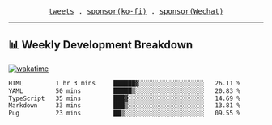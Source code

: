 <p align="center">
  <samp>
    <a href="https://twitter.com/everfu8">tweets</a> .
    <a href="https://ko-fi.com/everfu">sponsor(ko-fi)</a> . 
    <a href="https://s3.qjqq.cn/47/663742bac8e52.webp!color">sponsor(Wechat)</a>
  </samp>
</p>

---

## 📊 Weekly Development Breakdown

[![wakatime](https://wakatime.com/badge/user/0fcef314-a9cd-4509-9880-5cdb2158a775.svg)](https://wakatime.com/@0fcef314-a9cd-4509-9880-5cdb2158a775)

<!--START_SECTION:waka-->

```txt
HTML         1 hr 3 mins     ██████▓░░░░░░░░░░░░░░░░░░   26.11 %
YAML         50 mins         █████▒░░░░░░░░░░░░░░░░░░░   20.83 %
TypeScript   35 mins         ███▓░░░░░░░░░░░░░░░░░░░░░   14.69 %
Markdown     33 mins         ███▒░░░░░░░░░░░░░░░░░░░░░   13.81 %
Pug          23 mins         ██▒░░░░░░░░░░░░░░░░░░░░░░   09.55 %
```

<!--END_SECTION:waka-->